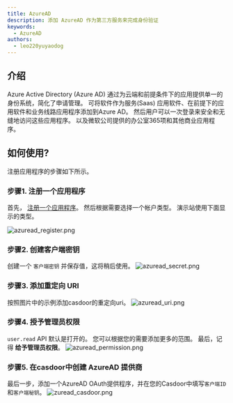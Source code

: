 ```yaml
---
title: AzureAD
description: 添加 AzureAD 作为第三方服务来完成身份验证
keywords:
  - AzureAD
authors:
  - leo220yuyaodog
---
```


## 介绍

Azure Active Directory (Azure AD) 通过为云端和前提条件下的应用提供单一的身份系统，简化了申请管理。 可将软件作为服务(Saas) 应用软件、在前提下的应用软件和业务线路应用程序添加到Azure AD。 然后用户可以一次登录来安全和无缝地访问这些应用程序。 以及微软公司提供的办公室365项和其他商业应用程序。

## 如何使用?

注册应用程序的步骤如下所示。

### 步骤1. 注册一个应用程序

首先， [注册一个应用程序](https://portal.azure.com/#view/Microsoft_AAD_IAM/ActiveDirectoryMenuBlade/~/RegisteredApps)。 然后根据需要选择一个帐户类型。  演示站使用下面显示的类型。

![azuread_register.png](/img/providers/OAuth/azuread_register.png)

### 步骤2. 创建客户端密钥

创建一个 `客户端密钥` 并保存值，这将稍后使用。 ![azuread_secret.png](/img/providers/OAuth/azuread_secret.png)

### 步骤3. 添加重定向 URI

按照图片中的示例添加casdoor的重定向uri。 ![azuread_uri.png](/img/providers/OAuth/azuread_uri.png)

### 步骤4. 授予管理员权限

`user.read` API 默认是打开的。 您可以根据您的需要添加更多的范围。 最后，记得 **给予管理员权限**。 ![azuread_permission.png](/img/providers/OAuth/azuread_permission.png)

### 步骤5. 在casdoor中创建 AzureAD 提供商

最后一步，添加一个AzureAD OAuth提供程序，并在您的Casdoor中填写`客户端ID`和`客户端秘钥`。 ![zuread_casdoor.png](/img/providers/OAuth/azuread_casdoor.png)
